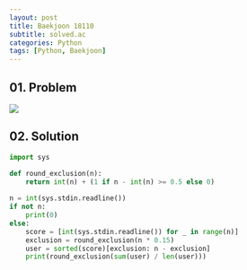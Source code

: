 ```yaml
---
layout: post
title: Baekjoon 18110
subtitle: solved.ac
categories: Python
tags: [Python, Baekjoon]
---
```


## 01. Problem

<img src="https://github.com/WoojinJeonkr/WoojinJeonkr.github.io/blob/main/assets/images/post_image/baekjoon/baekjoon_18110.png?raw=true">

## 02. Solution

```Python
import sys

def round_exclusion(n):
    return int(n) + (1 if n - int(n) >= 0.5 else 0)
 
n = int(sys.stdin.readline())
if not n:
    print(0)
else:
    score = [int(sys.stdin.readline()) for _ in range(n)]
    exclusion = round_exclusion(n * 0.15)
    user = sorted(score)[exclusion: n - exclusion]
    print(round_exclusion(sum(user) / len(user)))
```

